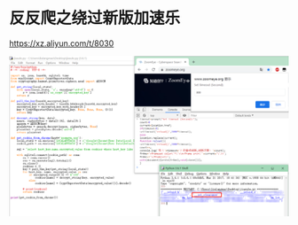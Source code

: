 # 反反爬之绕过新版加速乐
https://xz.aliyun.com/t/8030

![Image text](https://github.com/maybe-why-not/jiasule/blob/master/8.png)
